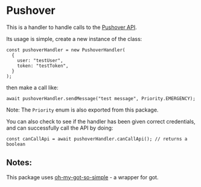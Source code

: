# Pushover

This is a handler to handle calls to the [Pushover API](https://pushover.net/api).

Its usage is simple, create a new instance of the class:

```
const pushoverHandler = new PushoverHandler(
  {
    user: "testUser",
    token: "testToken",
  }
);
```

then make a call like:

```
await pushoverHandler.sendMessage("test message", Priority.EMERGENCY);
```

Note: The `Priority` enum is also exported from this package.

You can also check to see if the handler has been given correct credentials, and can successfully call the API by doing:

```
const canCallApi = await pushoverHandler.canCallApi(); // returns a boolean
```

## Notes:

This package uses [oh-my-got-so-simple](https://github.com/TWilliamson95/oh-my-got) - a wrapper for got.
